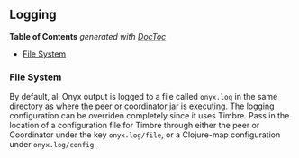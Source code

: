## Logging

<!-- START doctoc generated TOC please keep comment here to allow auto update -->
<!-- DON'T EDIT THIS SECTION, INSTEAD RE-RUN doctoc TO UPDATE -->
**Table of Contents**  *generated with [DocToc](http://doctoc.herokuapp.com/)*

- [File System](#file-system)

<!-- END doctoc generated TOC please keep comment here to allow auto update -->

### File System

By default, all Onyx output is logged to a file called `onyx.log` in the same directory as where the peer or coordinator jar is executing. The logging configuration can be overriden completely since it uses Timbre. Pass in the location of a configuration file for Timbre through either the peer or Coordinator under the key `onyx.log/file`, or a Clojure-map configuration under `onyx.log/config`.